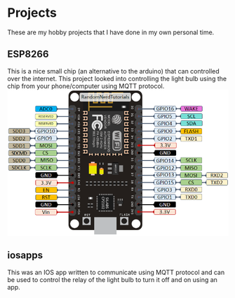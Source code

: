 # Projects

These are my hobby projects that I have done in my own personal time.

## ESP8266 ##
This is a nice small chip (an alternative to the arduino) that can controlled over the internet. This project looked into controlling the light bulb using the chip from your phone/computer using MQTT protocol.
![ ESP8266 ](ESP8266-NodeMCUpinout.png)

## iosapps ##
This was an IOS app written to communicate using MQTT protocol and can be used to control the relay of the light bulb to turn it off and on using an app.

